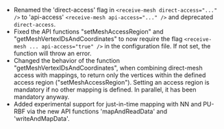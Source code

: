 - Renamed the 'direct-access' flag in `<receive-mesh direct-access="..." />` to 'api-access' `<receive-mesh api-access="..." />` and deprecated `direct-access`.
- Fixed the API functions "setMeshAccessRegion" and "getMeshVertexIDsAndCoordinates" to now require the flag `<receive-mesh ... api-access="true" />` in the configuration file. If not set, the function will throw an error.
- Changed the behavior of the function "getMeshVertexIDsAndCoordinates", when combining direct-mesh access with mappings, to return only the vertices within the defined access region ("setMeshAccessRegion"). Setting an access region is mandatory if no other mapping is defined. In parallel, it has been mandatory anyway.
- Added experimental support for just-in-time mapping with NN and PU-RBF via the new API functions 'mapAndReadData' and 'writeAndMapData'.
